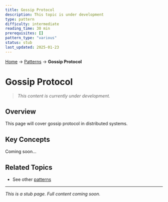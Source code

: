 ```yaml
---
title: Gossip Protocol
description: This topic is under development
type: pattern
difficulty: intermediate
reading_time: 30 min
prerequisites: []
pattern_type: "various"
status: stub
last_updated: 2025-01-23
---
```


<!-- Navigation -->
[Home](../index.md) → [Patterns](index.md) → **Gossip Protocol**

# Gossip Protocol

> *This content is currently under development.*

## Overview

This page will cover gossip protocol in distributed systems.

## Key Concepts

Coming soon...

## Related Topics

- See other [patterns](index.md)

---

*This is a stub page. Full content coming soon.*
